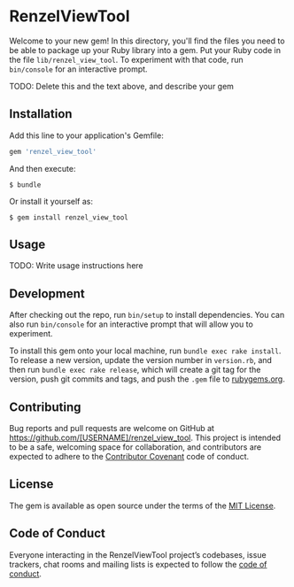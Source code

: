 # RenzelViewTool

Welcome to your new gem! In this directory, you'll find the files you need to be able to package up your Ruby library into a gem. Put your Ruby code in the file `lib/renzel_view_tool`. To experiment with that code, run `bin/console` for an interactive prompt.

TODO: Delete this and the text above, and describe your gem

## Installation

Add this line to your application's Gemfile:

```ruby
gem 'renzel_view_tool'
```

And then execute:

    $ bundle

Or install it yourself as:

    $ gem install renzel_view_tool

## Usage

TODO: Write usage instructions here

## Development

After checking out the repo, run `bin/setup` to install dependencies. You can also run `bin/console` for an interactive prompt that will allow you to experiment.

To install this gem onto your local machine, run `bundle exec rake install`. To release a new version, update the version number in `version.rb`, and then run `bundle exec rake release`, which will create a git tag for the version, push git commits and tags, and push the `.gem` file to [rubygems.org](https://rubygems.org).

## Contributing

Bug reports and pull requests are welcome on GitHub at https://github.com/[USERNAME]/renzel_view_tool. This project is intended to be a safe, welcoming space for collaboration, and contributors are expected to adhere to the [Contributor Covenant](http://contributor-covenant.org) code of conduct.

## License

The gem is available as open source under the terms of the [MIT License](https://opensource.org/licenses/MIT).

## Code of Conduct

Everyone interacting in the RenzelViewTool project’s codebases, issue trackers, chat rooms and mailing lists is expected to follow the [code of conduct](https://github.com/[USERNAME]/renzel_view_tool/blob/master/CODE_OF_CONDUCT.md).
